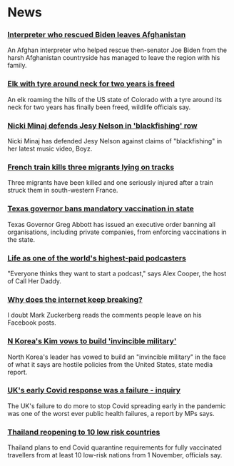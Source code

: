 # News
### [Interpreter who rescued Biden leaves Afghanistan](https://www.bbc.com/news/world-us-canada-58879441)
An Afghan interpreter who helped rescue then-senator Joe Biden from the harsh Afghanistan countryside has managed to leave the region with his family.
### [Elk with tyre around neck for two years is freed](https://www.bbc.com/news/world-us-canada-58878732)
An elk roaming the hills of the US state of Colorado with a tyre around its neck for two years has finally been freed, wildlife officials say.
### [Nicki Minaj defends Jesy Nelson in 'blackfishing' row](https://www.bbc.com/news/newsbeat-58882822)
Nicki Minaj has defended Jesy Nelson against claims of "blackfishing" in her latest music video, Boyz.
### [French train kills three migrants lying on tracks](https://www.bbc.com/news/world-europe-58882762)
Three migrants have been killed and one seriously injured after a train struck them in south-western France.
### [Texas governor bans mandatory vaccination in state](https://www.bbc.com/news/world-us-canada-58879469)
Texas Governor Greg Abbott has issued an executive order banning all organisations, including private companies, from enforcing vaccinations in the state.
### [Life as one of the world's highest-paid podcasters](https://www.bbc.com/news/newsbeat-58719364)
"Everyone thinks they want to start a podcast," says Alex Cooper, the host of Call Her Daddy.
### [Why does the internet keep breaking?](https://www.bbc.com/news/business-58873472)
I doubt Mark Zuckerberg reads the comments people leave on his Facebook posts.
### [N Korea's Kim vows to build 'invincible military'](https://www.bbc.com/news/world-asia-58880207)
North Korea's leader has vowed to build an "invincible military" in the face of what it says are hostile policies from the United States, state media report. 
### [UK's early Covid response was a failure - inquiry](https://www.bbc.com/news/health-58876089)
The UK's failure to do more to stop Covid spreading early in the pandemic was one of the worst ever public health failures, a report by MPs says.
### [Thailand reopening to 10 low risk countries](https://www.bbc.com/news/world-asia-58838189)
Thailand plans to end Covid quarantine requirements for fully vaccinated travellers from at least 10 low-risk nations from 1 November, officials say.
